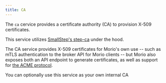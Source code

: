 ```yaml
---
title: CA
---
```


The `ca` cervice provides a certificate authority (CA) to provision X-509 certificates.

This service utilizes [SmallStep's step-ca](https://smallstep.com/) under the hood.

The CA service provides X-509 certificates for Morio's own use -- such as mTLS
authentication to the broker API for Morio clients -- but Morio also exposes
both an API endpoint to generate certificates, as well as support for [the ACME
protocol](https://en.wikipedia.org/wiki/Automatic_Certificate_Management_Environment).

<Tip>
You can optionally use this service as your own internal CA
</Tip>


